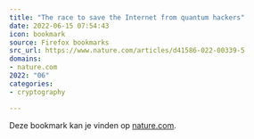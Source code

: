 ```yaml
---
title: "The race to save the Internet from quantum hackers"
date: 2022-06-15 07:54:43
icon: bookmark
source: Firefox bookmarks
src_url: https://www.nature.com/articles/d41586-022-00339-5
domains:
- nature.com
2022: "06"
categories:
- cryptography

---
```

Deze bookmark kan je vinden op [nature.com](https://www.nature.com/articles/d41586-022-00339-5).
